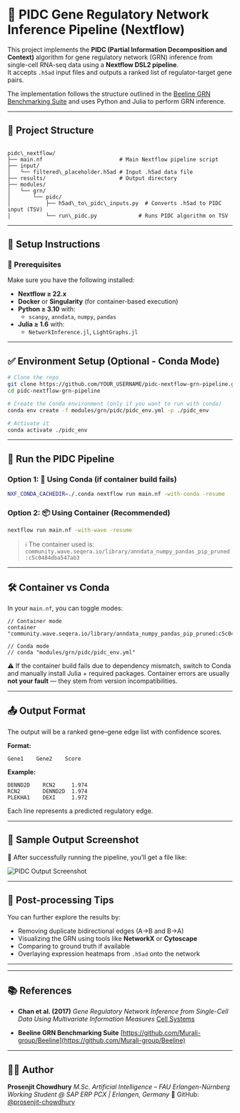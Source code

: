 # 🧬 PIDC Gene Regulatory Network Inference Pipeline (Nextflow)

This project implements the **PIDC (Partial Information Decomposition and Context)** algorithm for gene regulatory network (GRN) inference from single-cell RNA-seq data using a **Nextflow DSL2 pipeline**.  
It accepts `.h5ad` input files and outputs a ranked list of regulator-target gene pairs.

The implementation follows the structure outlined in the [Beeline GRN Benchmarking Suite](https://github.com/Murali-group/Beeline) and uses Python and Julia to perform GRN inference.

---

## 📁 Project Structure

```

pidc\_nextflow/
├── main.nf                        # Main Nextflow pipeline script
├── input/
│   └── filtered\_placeholder.h5ad # Input .h5ad data file
├── results/                       # Output directory
├── modules/
│   └── grn/
│       └── pidc/
│           ├── h5ad\_to\_pidc\_inputs.py  # Converts .h5ad to PIDC input (TSV)
│           └── run\_pidc.py             # Runs PIDC algorithm on TSV

```

---

## 🔧 Setup Instructions

### 🧬 Prerequisites

Make sure you have the following installed:

- **Nextflow ≥ 22.x**
- **Docker** or **Singularity** (for container-based execution)
- **Python ≥ 3.10** with:
  - `scanpy`, `anndata`, `numpy`, `pandas`
- **Julia ≥ 1.6** with:
  - `NetworkInference.jl`, `LightGraphs.jl`

---

## ✅ Environment Setup (Optional - Conda Mode)

```bash
# Clone the repo
git clone https://github.com/YOUR_USERNAME/pidc-nextflow-grn-pipeline.git
cd pidc-nextflow-grn-pipeline

# Create the Conda environment (only if you want to run with conda)
conda env create -f modules/grn/pidc/pidc_env.yml -p ./pidc_env

# Activate it
conda activate ./pidc_env
```

---

## 🚀 Run the PIDC Pipeline

### Option 1: 🧪 Using Conda (if container build fails)

```bash
NXF_CONDA_CACHEDIR=./.conda nextflow run main.nf -with-conda -resume
```

### Option 2: 📦 Using Container (Recommended)

```bash
nextflow run main.nf -with-wave -resume
```

> ℹ️ The container used is:
> `community.wave.seqera.io/library/anndata_numpy_pandas_pip_pruned:c5c0484dba547ab3`

---

## 🛠️ Container vs Conda

In your `main.nf`, you can toggle modes:

```nextflow
// Container mode
container "community.wave.seqera.io/library/anndata_numpy_pandas_pip_pruned:c5c0484dba547ab3"

// Conda mode
// conda "modules/grn/pidc/pidc_env.yml"
```

⚠️ If the container build fails due to dependency mismatch, switch to Conda and manually install Julia + required packages.
Container errors are usually **not your fault** — they stem from version incompatibilities.

---

## 📤 Output Format

The output will be a ranked gene–gene edge list with confidence scores.

**Format:**

```
Gene1    Gene2    Score
```

**Example:**

```
DENND2D    RCN2     1.974
RCN2       DENND2D  1.974
PLEKHA1    DEXI     1.972
```

Each line represents a predicted regulatory edge.

---

## 📸 Sample Output Screenshot

📂 After successfully running the pipeline, you’ll get a file like:

![PIDC Output Screenshot](results/PIDC_Output-1.png)

---

## 🧊 Post-processing Tips

You can further explore the results by:

- Removing duplicate bidirectional edges (A→B and B→A)
- Visualizing the GRN using tools like **NetworkX** or **Cytoscape**
- Comparing to ground truth if available
- Overlaying expression heatmaps from `.h5ad` onto the network

---

---

## 📚 References

- **Chan et al. (2017)**
  _Gene Regulatory Network Inference from Single-Cell Data Using Multivariate Information Measures_
  [Cell Systems](https://doi.org/10.1016/j.cels.2017.08.014)

- **Beeline GRN Benchmarking Suite**
  [https://github.com/Murali-group/Beeline](https://github.com/Murali-group/Beeline)

---

## 👨‍💻 Author

**Prosenjit Chowdhury**
_M.Sc. Artificial Intelligence – FAU Erlangen-Nürnberg_
_Working Student @ SAP ERP PCX | Erlangen, Germany_
🔗 GitHub: [@prosenjit-chowdhury](https://github.com/prosenjit-chowdhury)

```

```
